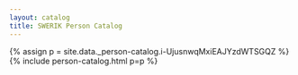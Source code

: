 ```yaml
---
layout: catalog
title: SWERIK Person Catalog
---
```

{% assign p = site.data._person-catalog.i-UjusnwqMxiEAJYzdWTSGQZ %}
{% include person-catalog.html p=p %}

